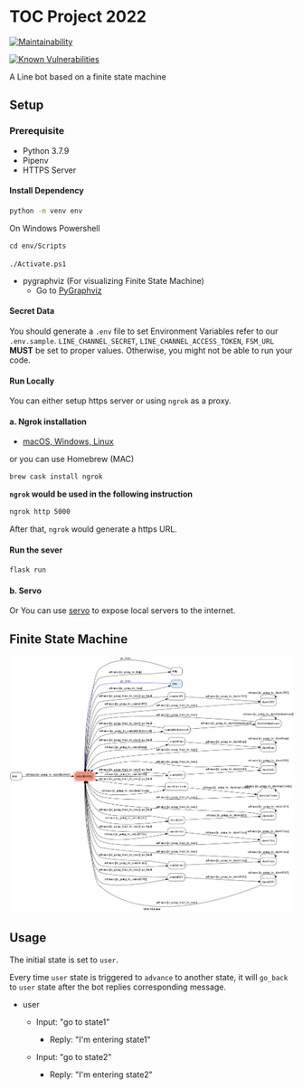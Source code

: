 # TOC Project 2022

[![Maintainability](https://api.codeclimate.com/v1/badges/dc7fa47fcd809b99d087/maintainability)](https://codeclimate.com/github/NCKU-CCS/TOC-Project-2020/maintainability)

[![Known Vulnerabilities](https://snyk.io/test/github/NCKU-CCS/TOC-Project-2020/badge.svg)](https://snyk.io/test/github/NCKU-CCS/TOC-Project-2020)

A Line bot based on a finite state machine

## Setup

### Prerequisite

* Python 3.7.9
* Pipenv
* HTTPS Server

#### Install Dependency

```sh
python -m venv env
```

On Windows Powershell

```
cd env/Scripts

./Activate.ps1
```

* pygraphviz (For visualizing Finite State Machine)
  * Go to [PyGraphviz](https://pygraphviz.github.io/documentation/stable/install.html)

#### Secret Data

You should generate a `.env` file to set Environment Variables refer to our `.env.sample`.
`LINE_CHANNEL_SECRET`,  `LINE_CHANNEL_ACCESS_TOKEN`, `FSM_URL` **MUST** be set to proper values.
Otherwise, you might not be able to run your code.

#### Run Locally

You can either setup https server or using `ngrok` as a proxy.

#### a. Ngrok installation

* [ macOS, Windows, Linux](https://ngrok.com/download)

or you can use Homebrew (MAC)

```sh
brew cask install ngrok
```

**`ngrok` would be used in the following instruction**

```sh
ngrok http 5000
```

After that, `ngrok` would generate a https URL.

#### Run the sever

```sh
flask run
```

#### b. Servo

Or You can use [servo](http://serveo.net/) to expose local servers to the internet.

## Finite State Machine

![fsm](./figures/fsm.png)

## Usage

The initial state is set to `user`.

Every time `user` state is triggered to `advance` to another state, it will `go_back` to `user` state after the bot replies corresponding message.

* user
  * Input: "go to state1"

    * Reply: "I'm entering state1"
  * Input: "go to state2"

    * Reply: "I'm entering state2"

